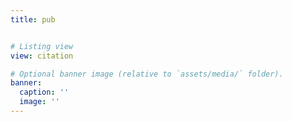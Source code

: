 ```yaml
---
title: pub 


# Listing view
view: citation

# Optional banner image (relative to `assets/media/` folder).
banner:
  caption: ''
  image: ''
---
```

